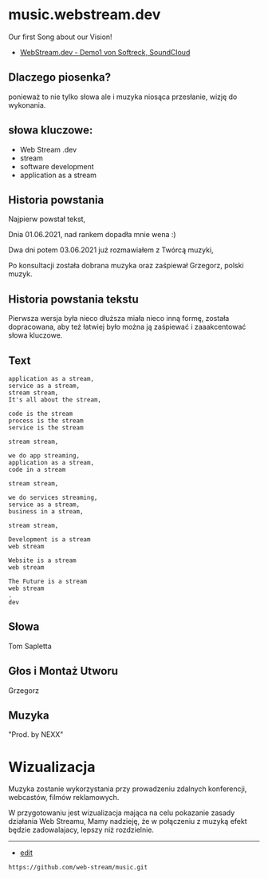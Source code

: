 # music.webstream.dev
Our first Song about our Vision!

+ [WebStream.dev - Demo1 von Softreck, SoundCloud](https://soundcloud.com/tom-softreck/webstreamdev-demo1)

## Dlaczego piosenka?

ponieważ to nie tylko słowa ale i muzyka niosąca przesłanie, wizję do wykonania.


## słowa kluczowe:
+ Web Stream .dev
+ stream
+ software development
+ application as a stream



## Historia powstania

Najpierw powstał tekst, 

Dnia 01.06.2021, nad rankem dopadła mnie wena :)

Dwa dni potem 03.06.2021 już rozmawiałem z Twórcą muzyki,

Po konsultacji została dobrana muzyka oraz zaśpiewał Grzegorz, polski muzyk.



## Historia powstania tekstu

Pierwsza wersja była nieco dłuższa miała nieco inną formę, została dopracowana, aby też łatwiej było można ją zaśpiewać i zaaakcentować słowa kluczowe.
    
## Text

    application as a stream,
    service as a stream,
    stream stream,
    It's all about the stream,
    
    code is the stream
    process is the stream
    service is the stream
    
    stream stream,
    
    we do app streaming,
    application as a stream,
    code in a stream
    
    stream stream,
    
    we do services streaming,
    service as a stream,
    business in a stream,
    
    stream stream,
    
    Development is a stream
    web stream
    
    Website is a stream
    web stream
    
    The Future is a stream
    web stream    
    .
    dev


## Słowa

Tom Sapletta

## Głos i Montaż Utworu

Grzegorz

## Muzyka

"Prod. by NEXX"


# Wizualizacja

Muzyka zostanie wykorzystania przy prowadzeniu zdalnych konferencji, webcastów, filmów reklamowych.

W przygotowaniu jest wizualizacja mająca na celu pokazanie zasady działania Web Streamu,
Mamy nadzieję, że w połączeniu z muzyką efekt będzie zadowalajacy, lepszy niż rozdzielnie.


---
+ [edit](https://github.com/web-stream/music/edit/main/README.md)
```
https://github.com/web-stream/music.git
```


